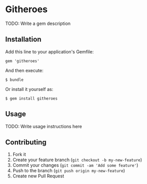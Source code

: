 # Githeroes

TODO: Write a gem description

## Installation

Add this line to your application's Gemfile:

    gem 'githeroes'

And then execute:

    $ bundle

Or install it yourself as:

    $ gem install githeroes

## Usage

TODO: Write usage instructions here

## Contributing

1. Fork it
2. Create your feature branch (`git checkout -b my-new-feature`)
3. Commit your changes (`git commit -am 'Add some feature'`)
4. Push to the branch (`git push origin my-new-feature`)
5. Create new Pull Request
